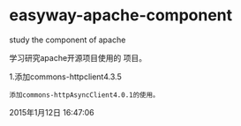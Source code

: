 # easyway-apache-component
study the component of apache  

 学习研究apache开源项目使用的 项目。
 
 1.添加commons-httpclient4.3.5
 
    添加commons-httpAsyncClient4.0.1的使用。
    
   2015年1月12日 16:47:06 
   
